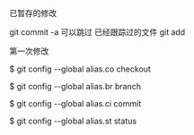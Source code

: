 已暂存的修改

git commit -a 可以跳过 已经跟踪过的文件 git add

第一次修改

$ git config --global alias.co checkout

$ git config --global alias.br branch

$ git config --global alias.ci commit

$ git config --global alias.st status

